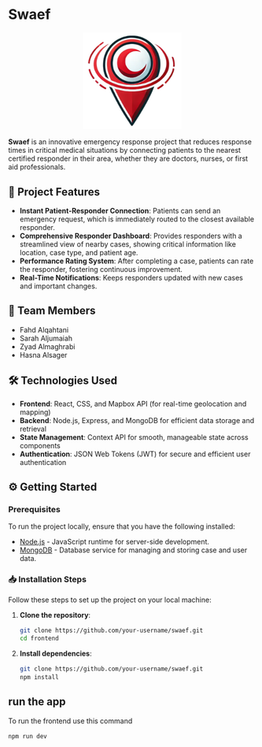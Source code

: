 # Swaef

<div align="center">
  <img src="frontend/src/assets/logo.png" alt="Swaef Logo" width="200"/>
</div>

**Swaef** is an innovative emergency response project that reduces response times in critical medical situations by connecting patients to the nearest certified responder in their area, whether they are doctors, nurses, or first aid professionals.

## 🚀 Project Features

- **Instant Patient-Responder Connection**: Patients can send an emergency request, which is immediately routed to the closest available responder.
- **Comprehensive Responder Dashboard**: Provides responders with a streamlined view of nearby cases, showing critical information like location, case type, and patient age.
- **Performance Rating System**: After completing a case, patients can rate the responder, fostering continuous improvement.
- **Real-Time Notifications**: Keeps responders updated with new cases and important changes.

## 🤝 Team Members

- Fahd Alqahtani
- Sarah Aljumaiah
- Zyad Almaghrabi
- Hasna Alsager

## 🛠️ Technologies Used

- **Frontend**: React, CSS, and Mapbox API (for real-time geolocation and mapping)
- **Backend**: Node.js, Express, and MongoDB for efficient data storage and retrieval
- **State Management**: Context API for smooth, manageable state across components
- **Authentication**: JSON Web Tokens (JWT) for secure and efficient user authentication

## ⚙️ Getting Started

### Prerequisites

To run the project locally, ensure that you have the following installed:

- [Node.js](https://nodejs.org/) - JavaScript runtime for server-side development.
- [MongoDB](https://www.mongodb.com/) - Database service for managing and storing case and user data.

### 📥 Installation Steps

Follow these steps to set up the project on your local machine:

1. **Clone the repository**:
   ```bash
   git clone https://github.com/your-username/swaef.git
   cd frontend
2. **Install dependencies**:
   ```bash
   git clone https://github.com/your-username/swaef.git
   npm install
   
## run the app

 To run the frontend use this command

```bash
npm run dev
```


